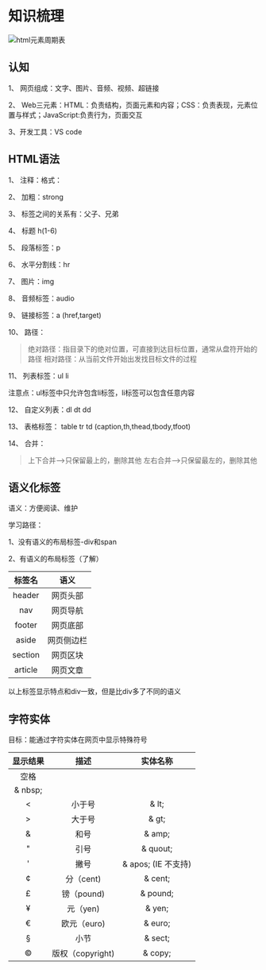 # 知识梳理

![html元素周期表](https://www.xuanfengge.com/funny/html5/element/)

## 认知

1、 网页组成：文字、图片、音频、视频、超链接

2、 Web三元素：HTML：负责结构，页面元素和内容；CSS：负责表现，元素位置与样式；JavaScript:负责行为，页面交互

3、开发工具：VS code

## HTML语法

1、 注释：格式：<!-- -->

2、 加粗：strong

3、 标签之间的关系有：父子、兄弟

4、 标题 h(1-6)

5、 段落标签：p

6、 水平分割线：hr

7、 图片：img

8、 音频标签：audio

9、 链接标签：a (href,target)

10、 路径：

> 绝对路径：指目录下的绝对位置，可直接到达目标位置，通常从盘符开始的路径
> 相对路径：从当前文件开始出发找目标文件的过程

11、 列表标签：ul li

注意点：ul标签中只允许包含li标签，li标签可以包含任意内容

12、 自定义列表：dl dt dd

13、 表格标签： table tr td (caption,th,thead,tbody,tfoot)

14、 合并：

> 上下合并-->只保留最上的，删除其他
> 左右合并-->只保留最左的，删除其他

## 语义化标签

语义：方便阅读、维护

学习路径：

1、没有语义的布局标签-div和span

2、有语义的布局标签（了解）

| 标签名 | 语义 |  
| :--: | :--: |  
| header | 网页头部 |  
| nav | 网页导航 |  
| footer | 网页底部 |  
| aside | 网页侧边栏 |  
| section | 网页区块 |  
| article | 网页文章 |

以上标签显示特点和div一致，但是比div多了不同的语义

## 字符实体

目标：能通过字符实体在网页中显示特殊符号

| 显示结果 | 描述 | 实体名称 |  
| :--: | :--: | :--: |  
| 空格   |      |          |  
|  & nbsp;|      |          |  
| <     | 小于号 |   & lt;   |  
| >     | 大于号 |   & gt;   |  
| &     | 和号   |   & amp;  |  
| "     | 引号   |   & quout; |  
| '     | 撇号   |   & apos; (IE 不支持) |  
| ¢     | 分（cent) |  & cent;  |  
| £     | 镑（pound) |  & pound;  |  
| ¥     | 元（yen)  |  & yen;  |  
| €     | 欧元（euro) |  & euro;  |  
| §     | 小节   |  & sect;  |  
| ©     | 版权（copyright) |  & copy;  |
